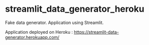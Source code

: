 # streamlit_data_generator_heroku
Fake data generator. Application using Streamlit.

Application deployed on Heroku : 
https://streamlit-data-generator.herokuapp.com/
